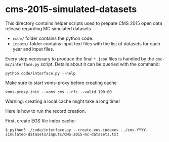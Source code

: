 # cms-2015-simulated-datasets

This directory contains helper scripts used to prepare CMS 2015 open data
release regarding MC simulated datasets.


- `code/` folder contains the python code.
- `inputs/` folder contains input text files with the list of datasets for each
  year and input files.

Every step necessary to produce the final `*.json` files is handled by the
`cmc-mc/interface.py` script. Details about it can be queried with the command:

```console
python code/interface.py --help
```

Make sure to start voms-proxy before creating cache 
```console
voms-proxy-init --voms cms --rfc --valid 190:00
```
Warning: creating a local cache might take a long time!

Here is how to run the record creation.

First, create EOS file index cache:

```console
$ python3 ./code/interface.py --create-eos-indexes ../cms-YYYY-simulated-datasets/inputs/CMS-2015-mc-datasets.txt
```
